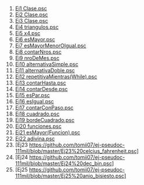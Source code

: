 1. [Ej1 Clase.psc](https://github.com/tomii07/ej-pseudoc-111mil/blob/master/Ej1%20Clase.psc)
2. [Ej2 Clase.psc](https://github.com/tomii07/ej-pseudoc-111mil/blob/master/Ej2%20Clase.psc)
3. [Ej3 Clase.psc](https://github.com/tomii07/ej-pseudoc-111mil/blob/master/Ej3%20Clase.psc)
4. [Ej4 triangulos.psc](https://github.com/tomii07/ej-pseudoc-111mil/blob/master/Ej4%20triangulos.psc)
5. [Ej5 x4.psc](https://github.com/tomii07/ej-pseudoc-111mil/blob/master/Ej5%20x4.psc)
6. [Ej6 esMayor.psc](https://github.com/tomii07/ej-pseudoc-111mil/blob/master/Ej6%20esMayor.psc)
7. [Ej7 esMayorMenorOIgual.psc](https://github.com/tomii07/ej-pseudoc-111mil/blob/master/Ej7%20esMayorMenorOIgualpsc.psc)
8. [Ej8 contarNros.psc](https://github.com/tomii07/ej-pseudoc-111mil/blob/master/Ej8%20contarNros.psc)
9. [Ej9 nroDeMes.psc](https://github.com/tomii07/ej-pseudoc-111mil/blob/master/Ej9%20nroDeMes.psc)
10. [Ej10 alternativaSimple.psc](https://github.com/tomii07/ej-pseudoc-111mil/blob/master/Ej10%20alternativaSimple.psc)
11. [Ej11 alternativaDoble.psc](https://github.com/tomii07/ej-pseudoc-111mil/blob/master/Ej11%20alternativaDoble.psc)
12. [Ej12 repetitivaMientras(While).psc](https://github.com/tomii07/ej-pseudoc-111mil/blob/master/Ej12%20repetitivaMientras(While).psc)
13. [Ej13 contarHasta.psc](https://github.com/tomii07/ej-pseudoc-111mil/blob/master/Ej13%20contarHasta.psc)
14. [Ej14 contarDesde.psc](https://github.com/tomii07/ej-pseudoc-111mil/blob/master/Ej14%20contarDesde.psc)
15. [Ej15 esPar.psc](https://github.com/tomii07/ej-pseudoc-111mil/blob/master/Ej15%20esPar.psc)
16. [Ej16 esIgual.psc](https://github.com/tomii07/ej-pseudoc-111mil/blob/master/Ej16%20esIgual.psc)
17. [Ej17 contarConPaso.psc](https://github.com/tomii07/ej-pseudoc-111mil/blob/master/Ej17%20contarConPaso.psc)
18. [Ej18 cuadrado.psc](https://github.com/tomii07/ej-pseudoc-111mil/blob/master/Ej18%20cuadrado.psc)
19. [Ej19 bordeCuadrado.psc](https://github.com/tomii07/ej-pseudoc-111mil/blob/master/Ej19%20bordeCuadrado.psc)
20. [Ej20 funciones.psc](https://github.com/tomii07/ej-pseudoc-111mil/blob/master/Ej20%20funciones.psc)
21. [Ej21 esMayor(Funcion).psc](https://github.com/tomii07/ej-pseudoc-111mil/blob/master/Ej21%20esMayor(Funcion).psc)
22. [Ej22 adivina.psc](https://github.com/tomii07/ej-pseudoc-111mil/blob/master/Ej22%20adivina.psc)
23. [Ej23 https://github.com/tomii07/ej-pseudoc-111mil/blob/master/Ej23%20celcius_fahrenheit.psc]
24. [Ej24 https://github.com/tomii07/ej-pseudoc-111mil/blob/master/Ej24%20dec_bin.psc]
25. [Ej25 https://github.com/tomii07/ej-pseudoc-111mil/blob/master/Ej25%20anio_bisiesto.psc]
